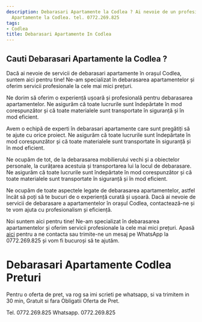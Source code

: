 ```yaml
---
description: Debarasari Apartamente la Codlea ? Ai nevoie de un profesionist in Debarasari
  Apartamente la Codlea. tel. 0772.269.825
tags:
- Codlea
title: Debarasari Apartamente In Codlea
---
```



## Cauti Debarasari Apartamente la Codlea ?

Dacă ai nevoie de servicii de debarasari apartamente în orașul Codlea, suntem aici pentru tine! Ne-am specializat în debarasarea apartamentelor și oferim servicii profesionale la cele mai mici prețuri.

Ne dorim să oferim o experiență ușoară și profesională pentru debarasarea apartamentelor. Ne asigurăm că toate lucrurile sunt îndepărtate în mod corespunzător și că toate materialele sunt transportate în siguranță și în mod eficient.

Avem o echipă de experti în debarasari apartamente care sunt pregătiți să te ajute cu orice proiect. Ne asigurăm că toate lucrurile sunt îndepărtate în mod corespunzător și că toate materialele sunt transportate în siguranță și în mod eficient.

Ne ocupăm de tot, de la debarasarea mobilierului vechi și a obiectelor personale, la curățarea acestuia și transportarea lui la locul de debarasare. Ne asigurăm că toate lucrurile sunt îndepărtate în mod corespunzător și că toate materialele sunt transportate în siguranță și în mod eficient.

Ne ocupăm de toate aspectele legate de debarasarea apartamentelor, astfel încât să poți să te bucuri de o experiență curată și ușoară. Dacă ai nevoie de servicii de debarasare a apartamentelor în orașul Codlea, contactează-ne și te vom ajuta cu profesionalism și eficiență. 

Noi suntem aici pentru tine! Ne-am specializat în debarasarea apartamentelor și oferim servicii profesionale la cele mai mici prețuri. Apasă <a href="https://www.olx.ro/debarasari-apartamente-codlea/">aici</a> pentru a ne contacta sau trimite-ne un mesaj pe WhatsApp la 0772.269.825 și vom fi bucuroși să te ajutăm.

# Debarasari Apartamente Codlea Preturi
Pentru o oferta de pret, va rog sa imi scrieti pe whatsapp, si va trimitem in 30 min, Gratuit si fara Obligatii Oferta de Pret.

Tel. 0772.269.825
Whatsapp. 0772.269.825